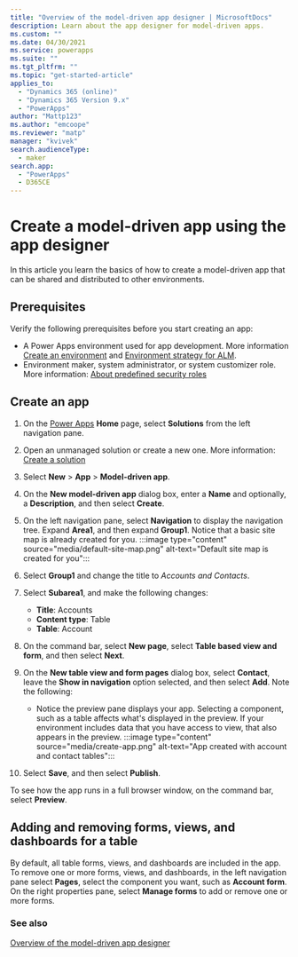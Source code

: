```yaml
---
title: "Overview of the model-driven app designer | MicrosoftDocs"
description: Learn about the app designer for model-driven apps.
ms.custom: ""
ms.date: 04/30/2021
ms.service: powerapps
ms.suite: ""
ms.tgt_pltfrm: ""
ms.topic: "get-started-article"
applies_to: 
  - "Dynamics 365 (online)"
  - "Dynamics 365 Version 9.x"
  - "PowerApps"
author: "Mattp123"
ms.author: "emcoope"
ms.reviewer: "matp"
manager: "kvivek"
search.audienceType: 
  - maker
search.app: 
  - "PowerApps"
  - D365CE
---
```

# Create a model-driven app using the app designer

In this article you learn the basics of how to create a model-driven app that can be shared and distributed to other environments.

## Prerequisites
Verify the following prerequisites before you start creating an app:

- A Power Apps environment used for app development. More information [Create an environment](/power-platform/admin/create-environment) and [Environment strategy for ALM](/power-platform/alm/environment-strategy-alm).
- Environment maker, system administrator, or system customizer role. More information: [About predefined security roles](share-model-driven-app.md#about-predefined-security-roles)

## Create an app
1. On the [Power Apps](https://make.powerapps.com/?utm_source=padocs&utm_medium=linkinadoc&utm_campaign=referralsfromdoc) **Home** page, select **Solutions** from the left navigation pane.

1. Open an unmanaged solution or create a new one. More information: [Create a solution](../data-platform/create-solution.md) 

1. Select **New** > **App** > **Model-driven app**.

1. On the **New model-driven app** dialog box, enter a **Name** and optionally, a **Description**, and then select **Create**.
1. On the left navigation pane, select **Navigation** to display the navigation tree. Expand **Area1**, and then expand **Group1**. Notice that a basic site map is already created for you.
   :::image type="content" source="media/default-site-map.png" alt-text="Default site map is created for you":::
1. Select **Group1** and change the title to *Accounts and Contacts*.
1. Select **Subarea1**, and make the following changes: 
   - **Title**: Accounts
   - **Content type**: Table
   - **Table**: Account
1. On the command bar, select **New page**, select **Table based view and form**, and then select **Next**.
1. On the **New table view and form pages** dialog box, select **Contact**, leave the **Show in navigation** option selected, and then select **Add**. Note the following: 
   - Notice the preview pane displays your app. Selecting a component, such as a table affects what's displayed in the preview. If your environment includes data that you have access to view, that also appears in the preview.
   :::image type="content" source="media/create-app.png" alt-text="App created with account and contact tables":::
1. Select **Save**, and then select **Publish**.

To see how the app runs in a full browser window, on the command bar, select **Preview**.

## Adding and removing forms, views, and dashboards for a table

By default, all table forms, views, and dashboards are included in the app. To remove one or more forms, views, and dashboards, in the left navigation pane select **Pages**, select the component you want, such as **Account form**. On the right properties pane, select **Manage forms** to add or remove one or more forms.

### See also
[Overview of the model-driven app designer](app-designer-overview.md)